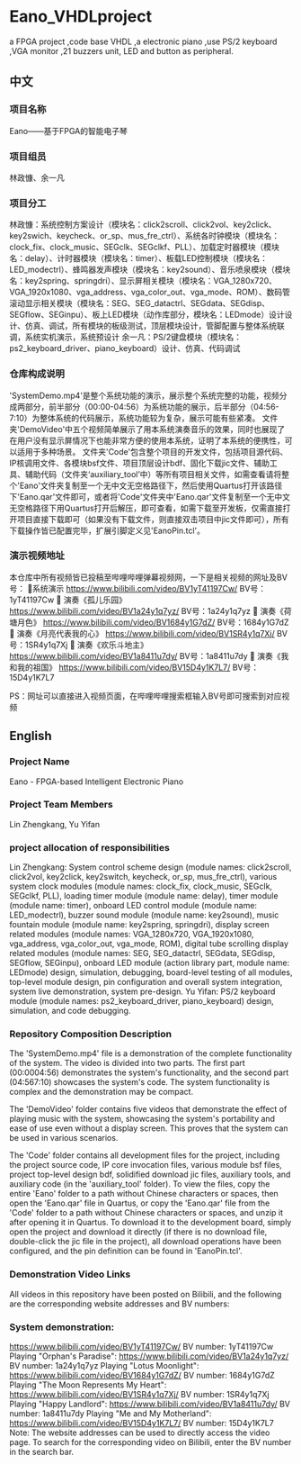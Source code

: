 # Eano_VHDLproject
 a FPGA project ,code base VHDL ,a electronic piano ,use PS/2 keyboard ,VGA monitor ,21 buzzers unit, LED and button as peripheral.

## 中文
### 项目名称
Eano——基于FPGA的智能电子琴

### 项目组员
林政慷、余一凡

### 项目分工
林政慷：系统控制方案设计（模块名：click2scroll、click2vol、key2click、key2swich、keycheck、or_sp、mus_fre_ctrl）、系统各时钟模块（模块名：clock_fix、clock_music、SEGclk、SEGclkf、PLL）、加载定时器模块（模块名：delay）、计时器模块（模块名：timer）、板载LED控制模块（模块名：LED_modectrl）、蜂鸣器发声模块（模块名：key2sound）、音乐喷泉模块（模块名：key2spring、springdri）、显示屏相关模块（模块名：VGA_1280x720、VGA_1920x1080、vga_address、vga_color_out、vga_mode、ROM）、数码管滚动显示相关模块（模块名：SEG、SEG_datactrl、SEGdata、SEGdisp、SEGflow、SEGinpu）、板上LED模块（动作库部分，模块名：LEDmode）设计设计、仿真、调试，所有模块的板级测试，顶层模块设计，管脚配置与整体系统联调，系统实机演示，系统预设计
余一凡：PS/2键盘模块（模块名：ps2_keyboard_driver、piano_keyboard）设计、仿真、代码调试

### 仓库构成说明
'SystemDemo.mp4'是整个系统功能的演示，展示整个系统完整的功能，视频分成两部分，前半部分（00:00-04:56）为系统功能的展示，后半部分（04:56-7:10）为整体系统的代码展示，系统功能较为复杂，展示可能有些紧凑。
文件夹'DemoVideo'中五个视频简单展示了用本系统演奏音乐的效果，同时也展现了在用户没有显示屏情况下也能非常方便的使用本系统，证明了本系统的便携性，可以适用于多种场景。
文件夹'Code'包含整个项目的开发文件，包括项目源代码、IP核调用文件、各模块bsf文件、项目顶层设计bdf、固化下载jic文件、辅助工具、辅助代码（文件夹‘auxiliary_tool’中）等所有项目相关文件，如需查看请将整个'Eano'文件夹复制至一个无中文无空格路径下，然后使用Quartus打开该路径下'Eano.qar'文件即可，或者将'Code'文件夹中'Eano.qar'文件复制至一个无中文无空格路径下用Quartus打开后解压，即可查看，如需下载至开发板，仅需直接打开项目直接下载即可（如果没有下载文件，则直接双击项目中jic文件即可），所有下载操作皆已配置完毕，扩展引脚定义见'EanoPin.tcl'。

### 演示视频地址
本仓库中所有视频皆已投稿至哔哩哔哩弹幕视频网，一下是相关视频的网址及BV号：
系统演示
https://www.bilibili.com/video/BV1yT41197Cw/
BV号：1yT41197Cw
 演奏《孤儿乐园》
https://www.bilibili.com/video/BV1a24y1q7yz/
BV号：1a24y1q7yz
 演奏《荷塘月色》
https://www.bilibili.com/video/BV1684y1G7dZ/
BV号：1684y1G7dZ
 演奏《月亮代表我的心》
https://www.bilibili.com/video/BV1SR4y1q7Xj/
BV号：1SR4y1q7Xj
 演奏《欢乐斗地主》
https://www.bilibili.com/video/BV1a8411u7dy/
BV号：1a8411u7dy
 演奏《我和我的祖国》
https://www.bilibili.com/video/BV15D4y1K7L7/
BV号：15D4y1K7L7

PS：网址可以直接进入视频页面，在哔哩哔哩搜索框输入BV号即可搜索到对应视频

## English
### Project Name
Eano - FPGA-based Intelligent Electronic Piano

### Project Team Members
Lin Zhengkang, Yu Yifan

### project allocation of responsibilities
Lin Zhengkang: System control scheme design (module names: click2scroll, click2vol, key2click, key2switch, keycheck, or_sp, mus_fre_ctrl), various system clock modules (module names: clock_fix, clock_music, SEGclk, SEGclkf, PLL), loading timer module (module name: delay), timer module (module name: timer), onboard LED control module (module name: LED_modectrl), buzzer sound module (module name: key2sound), music fountain module (module name: key2spring, springdri), display screen related modules (module names: VGA_1280x720, VGA_1920x1080, vga_address, vga_color_out, vga_mode, ROM), digital tube scrolling display related modules (module names: SEG, SEG_datactrl, SEGdata, SEGdisp, SEGflow, SEGinpu), onboard LED module (action library part, module name: LEDmode) design, simulation, debugging, board-level testing of all modules, top-level module design, pin configuration and overall system integration, system live demonstration, system pre-design.
Yu Yifan: PS/2 keyboard module (module names: ps2_keyboard_driver, piano_keyboard) design, simulation, and code debugging.

### Repository Composition Description
The 'SystemDemo.mp4' file is a demonstration of the complete functionality of the system. The video is divided into two parts. The first part (00:0004:56) demonstrates the system's functionality, and the second part (04:567:10) showcases the system's code. The system functionality is complex and the demonstration may be compact.

The 'DemoVideo' folder contains five videos that demonstrate the effect of playing music with the system, showcasing the system's portability and ease of use even without a display screen. This proves that the system can be used in various scenarios.

The 'Code' folder contains all development files for the project, including the project source code, IP core invocation files, various module bsf files, project top-level design bdf, solidified download jic files, auxiliary tools, and auxiliary code (in the 'auxiliary_tool' folder). To view the files, copy the entire 'Eano' folder to a path without Chinese characters or spaces, then open the 'Eano.qar' file in Quartus, or copy the 'Eano.qar' file from the 'Code' folder to a path without Chinese characters or spaces, and unzip it after opening it in Quartus. To download it to the development board, simply open the project and download it directly (if there is no download file, double-click the jic file in the project), all download operations have been configured, and the pin definition can be found in 'EanoPin.tcl'.

### Demonstration Video Links
All videos in this repository have been posted on Bilibili, and the following are the corresponding website addresses and BV numbers:

### System demonstration:
https://www.bilibili.com/video/BV1yT41197Cw/
BV number: 1yT41197Cw
Playing "Orphan's Paradise":
https://www.bilibili.com/video/BV1a24y1q7yz/
BV number: 1a24y1q7yz
Playing "Lotus Moonlight":
https://www.bilibili.com/video/BV1684y1G7dZ/
BV number: 1684y1G7dZ
Playing "The Moon Represents My Heart":
https://www.bilibili.com/video/BV1SR4y1q7Xj/
BV number: 1SR4y1q7Xj
Playing "Happy Landlord":
https://www.bilibili.com/video/BV1a8411u7dy/
BV number: 1a8411u7dy
Playing "Me and My Motherland":
https://www.bilibili.com/video/BV15D4y1K7L7/
BV number: 15D4y1K7L7
Note: The website addresses can be used to directly access the video page. To search for the corresponding video on Bilibili, enter the BV number in the search bar.
